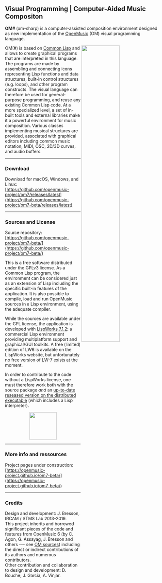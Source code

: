 
## Visual Programming | Computer-Aided Music Compositon


**OM#** (om-sharp) is a computer-assisted composition environment designed as new implementation of the [OpenMusic](http://repmus.ircam.fr/openmusic/) (OM) visual programming language.

<img src="./docs/images/scores.png" width="50%" align="right">

OM(#) is based on [Common Lisp](http://www.gigamonkeys.com/book/introduction-why-lisp.html) and allows to create graphical programs that are interpreted in this language. The programs are made by assembling and connecting icons representing Lisp functions and data structures, built-in control structures (e.g. loops), and other program constructs. The visual language can therefore be used for general-purpose programming, and reuse any existing Common Lisp code. At a more specialized level, a set of in-built tools and external libraries make it a powerful environment for music composition. Various classes implementing musical structures are provided, associated with graphical editors including common music notation, MIDI, OSC, 2D/3D curves, and audio buffers.

------

### Download

Download for macOS, Windows, and Linux:     
[https://github.com/openmusic-project/om7/releases/latest](https://github.com/openmusic-project/om7-beta/releases/latest)


------
### Sources and License

Source repository: [https://github.com/openmusic-project/om7-beta/](https://github.com/openmusic-project/om7-beta/)

This is a free software distributed under the GPLv3 license. 
As a Common Lisp program, the environment can be considered just as an extension of Lisp including the specific built-in features of the application. It is also possible to compile, load and run OpenMusic sources in a Lisp environment, using the adequate compiler.

While the sources are available under the GPL license, the application is developed with [LispWorks 7.1.2](http://www.lispworks.com/): a commercial Lisp environment providing multiplatform support and graphical/GUI toolkits. A free (limited) edition of LW6 is available on the LispWorks website, but unfortunately no free version of LW-7 exists at the moment.

In order to contribute to the code without a LispWorks license, one must therefore work both with the source package _and_ an [up-to-date reseased version on the distributed executable](https://github.com/openmusic-project/om7/releases) (which includes a Lisp interpreter).

<center><img src="./docs/images/lisp.png" width="90pix" margin="10px"></center>


------

### More info and ressources

Project pages under construction:    
[https://openmusic-project.github.io/om7-beta/](https://openmusic-project.github.io/om7-beta/)


------

### Credits

Design and development: J. Bresson, IRCAM / STMS Lab 2013-2019.     
This project inherits and borrowed significant pieces of the code and features from OpenMusic 6 (by C. Agon, G. Assayag, J. Bresson and others --- see [OM sources](https://github.com/openmusic-project/OM6/)) including the direct or indirect contributions of its authors and numerous contributors.     
Other contribution and collaboration to design and development: D. Bouche, J. Garcia, A. Vinjar.